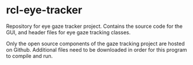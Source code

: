 # rcl-eye-tracker
Repository for eye gaze tracker project. Contains the source code for the GUI, and header files for eye gaze tracking classes.

Only the open source components of the gaze tracking project are hosted on Github. Additional files need to be downloaded in order for this program to compile and run.